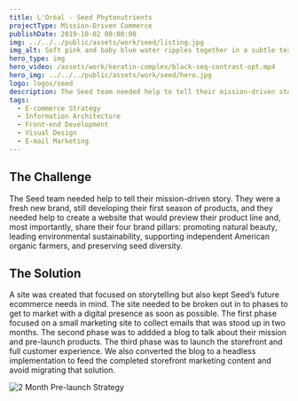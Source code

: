 ```yaml
---
title: L'Oréal - Seed Phytonutrients
projectType: Mission-Driven Commerce
publishDate: 2019-10-02 00:00:00
img: ../../../public/assets/work/seed/listing.jpg
img_alt: Soft pink and baby blue water ripples together in a subtle texture.
hero_type: img
hero_video: /assets/work/keratin-complex/black-seq-contrast-opt.mp4
hero_img: ../../../public/assets/work/seed/hero.jpg
logo: logos/seed
description: The Seed team needed help to tell their mission-driven story through commerce.
tags:
  - E-commerce Strategy
  - Information Architecture
  - Front-end Development
  - Visual Design
  - E-mail Marketing
---
```




<div class="work-col">
<div class="work-content flow">

## The Challenge

The Seed team needed help to tell their mission-driven story. They were a fresh new brand, still developing their first season of products, and they needed help to create a website that would preview their product line and, most importantly, share their four brand pillars: promoting natural beauty, leading environmental sustainability, supporting independent American organic farmers, and preserving seed diversity.

## The Solution

A site was created that focused on storytelling but also kept Seed’s future ecommerce needs in mind. The site needed to be broken out in to phases to get to market with a digital presence as soon as possible. The first phase focused on a small marketing site to collect emails that was stood up in two months.  The second phase was to addded a blog to talk about their mission and pre-launch products.  The third phase was to launch the storefront and full customer experience.  We also converted the blog to a headless implementation to feed the completed storefront marketing content and avoid migrating that solution.

</div>

<div class="results">
<img src="/assets/work/seed/2-month-prelaunch.png" alt="2 Month Pre-launch Strategy" />
</div>

</div>
</div>



<div class="screens">
<img src="../../assets/work/seed/screen-homepage.jpg" alt="" class="img-zoomable">
<img src="../../assets/work/seed/screen-pdp.jpg" alt="" class="img-zoomable">
<img src="../../assets/work/seed/screen-blog-listing.jpg" alt="" class="img-zoomable">
</div>






<style>

.work-hero img {
  object-fit: cover !important;
}

.work-logo svg {
  fill: #fff;
  max-width: 150px;
}

.work-logo {
  top: -150px;
  position: relative;
}


</style>